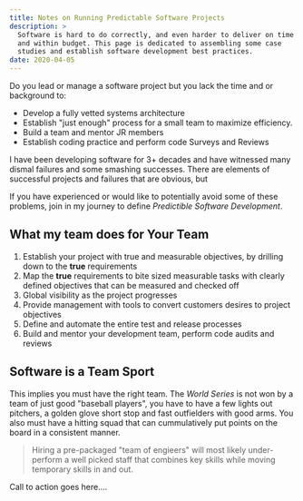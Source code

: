 ```yaml
---
title: Notes on Running Predictable Software Projects
description: > 
  Software is hard to do correctly, and even harder to deliver on time
  and within budget. This page is dedicated to assembling some case
  studies and establish software development best practices.
date: 2020-04-05
---
```


Do you lead or manage a software  project but you lack the time and or
background to:

- Develop a fully vetted systems architecture
- Establish "just enough" process for a small team to maximize
  efficiency. 
- Build a team and mentor JR members
- Establish coding practice and perform code Surveys and Reviews

I have been developing software for 3+ decades and have witnessed many
dismal failures and some smashing successes. There are elements of
successful projects and failures that are obvious, but

If you have experienced or would like to potentially avoid some of
these problems, join in my journey to define _Predictible Software
Development_. 

## What my team does for Your Team

1. Establish your project with true and measurable objectives, by drilling
   down to the **true** requirements
2. Map the **true** requirements to bite sized measurable tasks with
   clearly defined objectives that can be measured and checked off
3. Global visibility as the project progresses 
4. Provide management with tools to convert 
   customers desires to project objectives
5. Define and automate the entire test and release processes
6. Build and mentor your development team, perform code audits and reviews
   
   
## Software is a Team Sport

This implies you must have the right team. The _World Series_ is not
won by a team of just good "baseball players", you have to have a few
lights out pitchers, a golden glove short stop and fast outfielders
with good arms. You also must have a hitting squad that can
cummulatively put points on the board in a consistent manner.
   
> Hiring a pre-packaged "team of engieers" will most likely under-
> perform a well picked staff that combines key skills while moving
> temporary skills in and out.

Call to action goes here....